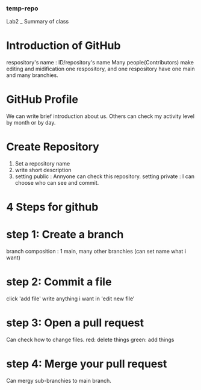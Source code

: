 ### temp-repo
Lab2 _ Summary of class

# Introduction of GitHub
respository's name : ID/repository's name
Many people(Contributors) make editing and midification one respository, and one respository have one main and many branchies.

# GitHub Profile
We can write brief introduction about us.
Others can check my activity level by month or by day.

# Create Repository
1. Set a repository name
2. write short description
3. setting public : Annyone can check this repository.
   setting private : I can choose who can see and commit.
   
# 4 Steps for github
# step 1: Create a branch
 branch composition : 1 main, many other branchies (can set name what i want)
# step 2: Commit a file
 click 'add file'
 write anything i want in 'edit new file'
 
# step 3: Open a pull request
 Can check how to change files.
  red: delete things
  green: add things
  
# step 4: Merge your pull request
 Can mergy sub-branchies to main branch.
